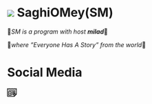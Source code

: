 # [<img src="SM.ico" width="95" />](https://saghiomey.netlify.app/) SaghiOMey(SM)

💎*SM is a program with host **milad***💎

💫*where ”Everyone Has A Story” from the world*💫

# Social Media

[<img src="google-news-svgrepo-com.svg" width="22" />](https://news.google.com/s/CBIw6YXAwrEB?sceid=US:en&sceid=US:en&r=0&oc=1)



